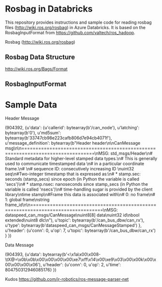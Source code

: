 # Rosbag in Databricks
This repository provides instructions and sample code for reading rosbag files (http://wiki.ros.org/rosbag) in Azure Databricks. It is based on the RosbagInputFormat from https://github.com/valtech/ros_hadoop.


Rosbag (http://wiki.ros.org/rosbag)
## Rosbag Data Structure
http://wiki.ros.org/Bags/Format
## RosbagInputFormat

# Sample Data


Header Message

(904392,
{u'data': {u'callerid': bytearray(b'/can_node'),
    u'latching': bytearray(b'0'),
    u'md5sum': bytearray(b'33747cb98e223cafb806d7e94cb4071f'),
    u'message_definition': bytearray(b"Header header\n\nCanMessage msg\n\n================================================================================\nMSG: std_msgs/Header\n# Standard metadata for higher-level stamped data types.\n# This is generally used to communicate timestamped data \n# in a particular coordinate frame.\n# \n# sequence ID: consecutively increasing ID \nuint32 seq\n#Two-integer timestamp that is expressed as:\n# * stamp.sec: seconds (stamp_secs) since epoch (in Python the variable is called \'secs\')\n# * stamp.nsec: nanoseconds since stamp_secs (in Python the variable is called \'nsecs\')\n# time-handling sugar is provided by the client library\ntime stamp\n#Frame this data is associated with\n# 0: no frame\n# 1: global frame\nstring frame_id\n\n================================================================================\nMSG: dataspeed_can_msgs/CanMessage\nuint8[8] data\nuint32 id\nbool extended\nuint8 dlc\n"),
    u'topic': bytearray(b'/can_bus_dbw/can_rx'),
    u'type': bytearray(b'dataspeed_can_msgs/CanMessageStamped')
    },
   u'header': {u'conn': 0,
    u'op': 7,
    u'topic': bytearray(b'/can_bus_dbw/can_rx')
    }
})


Data Message

(904393,
{u'data': bytearray(b'<\x1a\x00\x008-\tX@=\x0b\x0b\x00\x00\x00\x00\xe7\xff\x14\x00\xe9\x03\x00\x00k\x00\x00\x00\x00\x06'),
   u'header': {u'conn': 0, u'op': 2, u'time': 804750312946085176}
})


Kudos
https://github.com/jr-robotics/ros-message-parser-net

